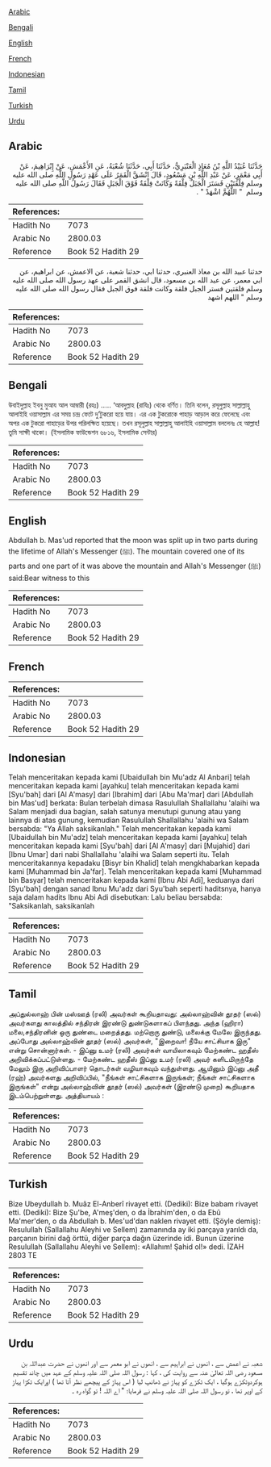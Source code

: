 [Arabic](#arabic)

[Bengali](#bengali)

[English](#english)

[French](#french)

[Indonesian](#indonesian)

[Tamil](#tamil)

[Turkish](#turkish)

[Urdu](#urdu)

## Arabic


<div dir="rtl" lang="ar" style={{fontSize:'larger',backgroundColor:'#f8f9fa',padding:20}}>
حَدَّثَنَا عُبَيْدُ اللَّهِ بْنُ مُعَاذٍ الْعَنْبَرِيُّ، حَدَّثَنَا أَبِي، حَدَّثَنَا شُعْبَةُ، عَنِ الأَعْمَشِ، عَنْ إِبْرَاهِيمَ، عَنْ أَبِي مَعْمَرٍ، عَنْ عَبْدِ اللَّهِ بْنِ مَسْعُودٍ، قَالَ انْشَقَّ الْقَمَرُ عَلَى عَهْدِ رَسُولِ اللَّهِ صلى الله عليه وسلم فِلْقَتَيْنِ فَسَتَرَ الْجَبَلُ فِلْقَةً وَكَانَتْ فِلْقَةٌ فَوْقَ الْجَبَلِ فَقَالَ رَسُولُ اللَّهِ صلى الله عليه وسلم ‏ "‏ اللَّهُمَّ اشْهَدْ ‏"‏ ‏.‏
</div>
<div style={{backgroundColor:'#f8f9fa',padding:20, marginBottom: 10}}><table> <thead> <tr> <th>References:</th> <th></th> </tr> </thead> <tbody><tr><td>Hadith No</td><td>7073</td></tr><tr><td>Arabic No</td><td>2800.03</td></tr><tr><td>Reference</td><td>Book 52 Hadith 29</td></tr></tbody></table></div>


<div dir="rtl" lang="ar" style={{fontSize:'larger',backgroundColor:'#f8f9fa',padding:20}}>
حدثنا عبيد الله بن معاذ العنبري، حدثنا ابي، حدثنا شعبة، عن الاعمش، عن ابراهيم، عن ابي معمر، عن عبد الله بن مسعود، قال انشق القمر على عهد رسول الله صلى الله عليه وسلم فلقتين فستر الجبل فلقة وكانت فلقة فوق الجبل فقال رسول الله صلى الله عليه وسلم " اللهم اشهد
</div>
<div style={{backgroundColor:'#f8f9fa',padding:20, marginBottom: 10}}><table> <thead> <tr> <th>References:</th> <th></th> </tr> </thead> <tbody><tr><td>Hadith No</td><td>7073</td></tr><tr><td>Arabic No</td><td>2800.03</td></tr><tr><td>Reference</td><td>Book 52 Hadith 29</td></tr></tbody></table></div>

## Bengali


<div dir="ltr" lang="bn" style={{fontSize:'larger',backgroundColor:'#f8f9fa',padding:20}}>
উবাইদুল্লাহ ইবনু মুআয আল আম্বারী (রহঃ) ..... ‘আবদুল্লাহ (রাযিঃ) থেকে বর্ণিত। তিনি বলেন, রসূলুল্লাহ সাল্লাল্লাহু আলাইহি ওয়াসাল্লাম এর সময় চন্দ্র ফেটে দু’টুকরো হয়ে যায়। এর এক টুকরোকে পাহাড় আড়াল করে ফেলেছে এবং অপর এক টুকরো পাহাড়ের উপর পরিলক্ষিত হয়েছে। তখন রসূলুল্লাহ সাল্লাল্লাহু আলাইহি ওয়াসাল্লাম বললেনঃ হে আল্লাহ! তুমি সাক্ষী থাকো। (ইসলামিক ফাউন্ডেশন ৬৮১৬, ইসলামিক সেন্টার)
</div>
<div style={{backgroundColor:'#f8f9fa',padding:20, marginBottom: 10}}><table> <thead> <tr> <th>References:</th> <th></th> </tr> </thead> <tbody><tr><td>Hadith No</td><td>7073</td></tr><tr><td>Arabic No</td><td>2800.03</td></tr><tr><td>Reference</td><td>Book 52 Hadith 29</td></tr></tbody></table></div>

## English


<div dir="ltr" lang="en" style={{fontSize:'larger',backgroundColor:'#f8f9fa',padding:20}}>
Abdullah b. Mas'ud reported that the moon was split up in two parts during the lifetime of Allah's Messenger (ﷺ). The mountain covered one of its parts and one part of it was above the mountain and Allah's Messenger (ﷺ) said:Bear witness to this
</div>
<div style={{backgroundColor:'#f8f9fa',padding:20, marginBottom: 10}}><table> <thead> <tr> <th>References:</th> <th></th> </tr> </thead> <tbody><tr><td>Hadith No</td><td>7073</td></tr><tr><td>Arabic No</td><td>2800.03</td></tr><tr><td>Reference</td><td>Book 52 Hadith 29</td></tr></tbody></table></div>

## French


<div dir="ltr" lang="fr" style={{fontSize:'larger',backgroundColor:'#f8f9fa',padding:20}}>

</div>
<div style={{backgroundColor:'#f8f9fa',padding:20, marginBottom: 10}}><table> <thead> <tr> <th>References:</th> <th></th> </tr> </thead> <tbody><tr><td>Hadith No</td><td>7073</td></tr><tr><td>Arabic No</td><td>2800.03</td></tr><tr><td>Reference</td><td>Book 52 Hadith 29</td></tr></tbody></table></div>

## Indonesian


<div dir="ltr" lang="id" style={{fontSize:'larger',backgroundColor:'#f8f9fa',padding:20}}>
Telah menceritakan kepada kami [Ubaidullah bin Mu'adz Al Anbari] telah menceritakan kepada kami [ayahku] telah menceritakan kepada kami [Syu'bah] dari [Al A'masy] dari [Ibrahim] dari [Abu Ma'mar] dari [Abdullah bin Mas'ud] berkata: Bulan terbelah dimasa Rasulullah Shallallahu 'alaihi wa Salam menjadi dua bagian, salah satunya menutupi gunung atau yang lainnya di atas gunung, kemudian Rasulullah Shallallahu 'alaihi wa Salam bersabda: "Ya Allah saksikanlah." Telah menceritakan kepada kami [Ubaidullah bin Mu'adz] telah menceritakan kepada kami [ayahku] telah menceritakan kepada kami [Syu'bah] dari [Al A'masy] dari [Mujahid] dari [Ibnu Umar] dari nabi Shallallahu 'alaihi wa Salam seperti itu. Telah menceritakannya kepadaku [Bisyr bin Khalid] telah mengkhabarkan kepada kami [Muhammad bin Ja'far]. Telah menceritakan kepada kami [Muhammad bin Basyar] telah menceritakan kepada kami [Ibnu Abi Adi], keduanya dari [Syu'bah] dengan sanad Ibnu Mu'adz dari Syu'bah seperti haditsnya, hanya saja dalam hadits Ibnu Abi Adi disebutkan: Lalu beliau bersabda: "Saksikanlah, saksikanlah
</div>
<div style={{backgroundColor:'#f8f9fa',padding:20, marginBottom: 10}}><table> <thead> <tr> <th>References:</th> <th></th> </tr> </thead> <tbody><tr><td>Hadith No</td><td>7073</td></tr><tr><td>Arabic No</td><td>2800.03</td></tr><tr><td>Reference</td><td>Book 52 Hadith 29</td></tr></tbody></table></div>

## Tamil


<div dir="ltr" lang="ta" style={{fontSize:'larger',backgroundColor:'#f8f9fa',padding:20}}>
அப்துல்லாஹ் பின் மஸ்ஊத் (ரலி) அவர்கள் கூறியதாவது: அல்லாஹ்வின் தூதர் (ஸல்) அவர்களது காலத்தில் சந்திரன் இரண்டு துண்டுகளாகப் பிளந்தது. அந்த (ஹிரா) மலை,சந்திரனின் ஒரு துண்டை மறைத்தது. மற்றொரு துண்டு, மலைக்கு மேலே இருந்தது. அப்போது அல்லாஹ்வின் தூதர் (ஸல்) அவர்கள், "இறைவா! நீயே சாட்சியாக இரு" என்று சொன்னார்கள். - இப்னு உமர் (ரலி) அவர்கள் வாயிலாகவும் மேற்கண்ட ஹதீஸ் அறிவிக்கப்பட்டுள்ளது. - மேற்கண்ட ஹதீஸ் இப்னு உமர் (ரலி) அவர் களிடமிருந்தே மேலும் இரு அறிவிப்பாளர் தொடர்கள் வழியாகவும் வந்துள்ளது. ஆயினும் இப்னு அதீ (ரஹ்) அவர்களது அறிவிப்பில், "நீங்கள் சாட்சிகளாக இருங்கள்; நீங்கள் சாட்சிகளாக இருங்கள்" என்று அல்லாஹ்வின் தூதர் (ஸல்) அவர்கள் (இரண்டு முறை) கூறியதாக இடம்பெற்றுள்ளது. அத்தியாயம் :
</div>
<div style={{backgroundColor:'#f8f9fa',padding:20, marginBottom: 10}}><table> <thead> <tr> <th>References:</th> <th></th> </tr> </thead> <tbody><tr><td>Hadith No</td><td>7073</td></tr><tr><td>Arabic No</td><td>2800.03</td></tr><tr><td>Reference</td><td>Book 52 Hadith 29</td></tr></tbody></table></div>

## Turkish


<div dir="ltr" lang="tr" style={{fontSize:'larger',backgroundColor:'#f8f9fa',padding:20}}>
Bize Ubeydullah b. Muâz El-Anberî rivayet etti. (Dediki): Bize babam rivayet etti. (Dediki): Bize Şu'be, A'meş'den, o da İbrahim'den, o da Ebû Ma'mer'den, o da Abdullah b. Mes'ud'dan naklen rivayet etti. (Şöyle demiş): Resulullah (Sallallahu Aleyhi ve Sellem) zamanında ay iki parçaya yarıldı da, parçanın birini dağ örttü, diğer parça dağın üzerinde idi. Bunun üzerine Resulullah (Sallallahu Aleyhi ve Sellem): «Allahım! Şahid ol!» dedi. İZAH 2803 TE
</div>
<div style={{backgroundColor:'#f8f9fa',padding:20, marginBottom: 10}}><table> <thead> <tr> <th>References:</th> <th></th> </tr> </thead> <tbody><tr><td>Hadith No</td><td>7073</td></tr><tr><td>Arabic No</td><td>2800.03</td></tr><tr><td>Reference</td><td>Book 52 Hadith 29</td></tr></tbody></table></div>

## Urdu


<div dir="rtl" lang="ur" style={{fontSize:'larger',backgroundColor:'#f8f9fa',padding:20}}>
شعبہ نے اعمش سے ، انھوں نے ابراہیم سے ، انھوں نے ابو معمر سے اور انھوں نے حضرت عبداللہ بن مسعود رضی اللہ تعالیٰ عنہ سے روایت کی ، کہا : رسول اللہ صلی اللہ علیہ وسلم کے عہد میں چاند تقسیم ہوکردوٹکڑے ہوگیا ، ایک ٹکڑے کو پہاڑ نے ڈھانپ لیا ( اس پہاڑ کے پیچھے نظر آتا تھا ) اورایک ٹکڑا پہاڑ کے اوپر تھا ، تو رسول اللہ صلی اللہ علیہ وسلم نے فرمایا؛ " اے اللہ ! تو گواہ رہ ۔
</div>
<div style={{backgroundColor:'#f8f9fa',padding:20, marginBottom: 10}}><table> <thead> <tr> <th>References:</th> <th></th> </tr> </thead> <tbody><tr><td>Hadith No</td><td>7073</td></tr><tr><td>Arabic No</td><td>2800.03</td></tr><tr><td>Reference</td><td>Book 52 Hadith 29</td></tr></tbody></table></div>